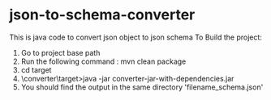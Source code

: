 # json-to-schema-converter
This is java code to convert json object to json schema
To Build the project:
1) Go to project base path 
2) Run the following command : mvn clean package
3) cd target
4) <Path>\converter\target>java -jar converter-jar-with-dependencies.jar <filename>
5) You should find the output in the same directory  'filename_schema.json'